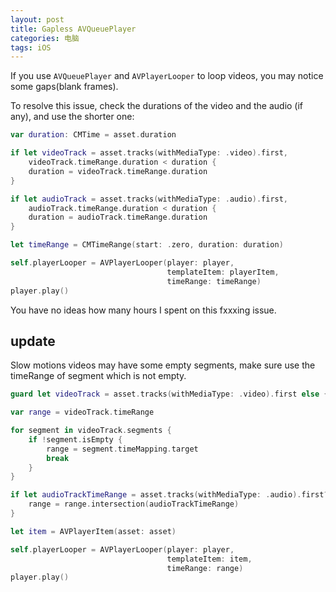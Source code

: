 ```yaml
---
layout: post
title: Gapless AVQueuePlayer
categories: 电脑
tags: iOS
---
```

If you use `AVQueuePlayer` and `AVPlayerLooper` to loop videos, you may notice some gaps(blank frames).

To resolve this issue, check the durations of the video and the audio (if any), and use the shorter one:

```swift
var duration: CMTime = asset.duration

if let videoTrack = asset.tracks(withMediaType: .video).first,
    videoTrack.timeRange.duration < duration {
    duration = videoTrack.timeRange.duration
}

if let audioTrack = asset.tracks(withMediaType: .audio).first,
    audioTrack.timeRange.duration < duration {
    duration = audioTrack.timeRange.duration
}

let timeRange = CMTimeRange(start: .zero, duration: duration)

self.playerLooper = AVPlayerLooper(player: player,
                                   templateItem: playerItem,
                                   timeRange: timeRange)
player.play()
```

You have no ideas how many hours I spent on this fxxxing issue.

## update

Slow motions videos may have some empty segments, make sure use the timeRange of segment which is not empty.

```swift
guard let videoTrack = asset.tracks(withMediaType: .video).first else { return }

var range = videoTrack.timeRange

for segment in videoTrack.segments {
    if !segment.isEmpty {
        range = segment.timeMapping.target
        break
    }
}

if let audioTrackTimeRange = asset.tracks(withMediaType: .audio).first?.timeRange {
    range = range.intersection(audioTrackTimeRange)
}

let item = AVPlayerItem(asset: asset)

self.playerLooper = AVPlayerLooper(player: player,
                                   templateItem: item,
                                   timeRange: range)
player.play()
```
